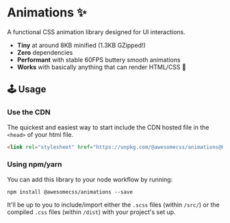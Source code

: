 # Animations :sparkles:

A functional CSS animation library designed for UI interactions.

* **Tiny** at around 8KB minified (1.3KB GZipped!)
* **Zero** dependencies
* **Performant** with stable 60FPS buttery smooth animations
* **Works** with basically anything that can render HTML/CSS 🙌


## 🕹 Usage

### Use the CDN

The quickest and easiest way to start include the CDN hosted file in the `<head>` of your html file.

```html
<link rel="stylesheet" href="https://unpkg.com/@awesomecss/animations@0.0.2/dist/animations.min.css" />
```


### Using npm/yarn

You can add this library to your node workflow by running:

```
npm install @awesomecss/animations --save
```

It'll be up to you to include/import either the `.scss` files (within `/src/`) or the compiled `.css` files (within `/dist`) with your project's set up.
